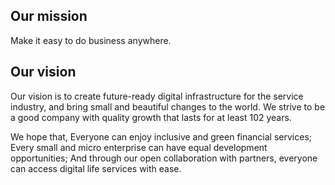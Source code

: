 ## Our mission

Make it easy to do business anywhere.

## Our vision

Our vision is to create future-ready digital infrastructure for the service industry,
and bring small and beautiful changes to the world.
We strive to be a good company with quality growth that lasts for at least 102 years.

We hope that,
Everyone can enjoy inclusive and green financial services;
Every small and micro enterprise can have equal development opportunities;
And through our open collaboration with partners, everyone can access digital life services with ease.

